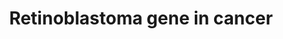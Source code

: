 ---
annotations:
- type: Pathway Ontology
  value: disease pathway
- type: Pathway Ontology
  value: cancer pathway
- type: Disease Ontology
  value: cancer
authors:
- Mkutmon
- Lindarieswijk
- AlexanderPico
- Fehrhart
- Egonw
- Eweitz
description: Describes the role of retinoblastoma (RB) gene in cancer.
last-edited: 2022-02-03
organisms:
- Bos taurus
redirect_from:
- /index.php/Pathway:WP3206
- /instance/WP3206
schema-jsonld:
- '@context': https://schema.org/
  '@id': https://wikipathways.github.io/pathways/WP3206.html
  '@type': Dataset
  creator:
    '@type': Organization
    name: WikiPathways
  description: Describes the role of retinoblastoma (RB) gene in cancer.
  keywords:
  - growth factor activity
  - MIR29B2
  - resulting in induction of apoptosis
  - CDC25B
  - SAP30
  - CDC7L1
  - PRKDC
  - RBP1
  - CDK1
  - BARD1
  - RFC4
  - RRM2
  - RB1
  - POLE2
  - CDT1
  - CDK2
  - H2AFZ
  - regulation of cyclin-dependent protein kinase activity
  - DNA replication
  - MDM2
  - ANLN
  - DNMT1
  - SUV39H1
  - KIF4A
  - RAF1
  - DHFR
  - MYC
  - ZNF655
  - CDC25A
  - RFC3
  - TFDP2
  - CCDC6
  - ABL1
  - RBBP7
  - RRM1
  - MGC159566
  - SMC3
  - RPA2
  - HMGB2
  - MCM7
  - SMC1A
  - HLTF
  - E2F3
  - HDAC1
  - CCNB2
  - MCM3
  - CCND1
  - CDK4
  - PRIM1
  - MCM4
  - POLD3
  - CHEK1
  - 'DNA damage response, signal transduction '
  - MAPK13
  - SMARCA2
  - cell cycle checkpoint
  - TYMS
  - MSH6
  - E2F2
  - JNK cascade
  - CCNE1
  - DNA replication checkpoint
  - TFDP1
  - RABIF
  - mitotic cell cycle
  - M/G1 transition of mitotic cell cycle
  - G2/M transition of mitotic cell cycle
  - CDC45L
  - RFC5
  - TTK
  - CDKN1B
  - E2F1
  - SKP2
  - FAF1
  - CDKN1A
  - PCNA
  - PLK4
  - ORC1
  - G1/S transition of mitotic cell cycle
  - TP53
  - NPAT
  - mitotic spindle organization
  - CCND3
  - MAP kinase activity
  - WEE1
  - HMGB1
  - CDK6
  - POLE
  - STMN1
  - histone H3-K9 methylation
  - HRMT1L1
  - POLA1
  - CCNE2
  - MIR29B1
  - DCK
  - RBBP4
  - DNA repair
  - TOP2A
  - bta-mir-21
  - RPA3
  - CCNA2
  - SMC2
  - CCNB1
  - RPA1
  - MCM6
  - SIN3A
  license: CC0
  name: Retinoblastoma gene in cancer
seo: CreativeWork
title: Retinoblastoma gene in cancer
wpid: WP3206
---